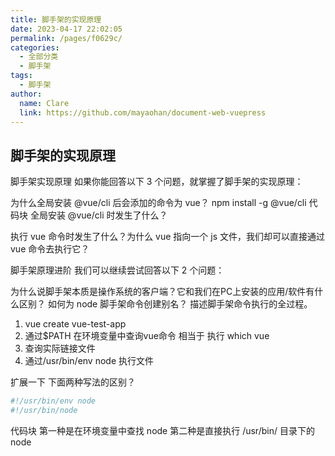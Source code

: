 ```yaml
---
title: 脚手架的实现原理
date: 2023-04-17 22:02:05
permalink: /pages/f0629c/
categories: 
  - 全部分类
  - 脚手架
tags: 
  - 脚手架
author: 
  name: Clare
  link: https://github.com/mayaohan/document-web-vuepress
---
```

## 脚手架的实现原理

脚手架实现原理
如果你能回答以下 3 个问题，就掌握了脚手架的实现原理：

为什么全局安装 @vue/cli 后会添加的命令为 vue？
npm install -g @vue/cli
代码块
全局安装 @vue/cli 时发生了什么？

执行 vue 命令时发生了什么？为什么 vue 指向一个 js 文件，我们却可以直接通过 vue 命令去执行它？

脚手架原理进阶
我们可以继续尝试回答以下 2 个问题：

为什么说脚手架本质是操作系统的客户端？它和我们在PC上安装的应用/软件有什么区别？
如何为 node 脚手架命令创建别名？
描述脚手架命令执行的全过程。

1. vue  create vue-test-app
2. 通过$PATH 在环境变量中查询vue命令 相当于 执行  which vue
3. 查询实际链接文件 
4. 通过/usr/bin/env node 执行文件


扩展一下 下面两种写法的区别？
```sh
#!/usr/bin/env node
#!/usr/bin/node
```
代码块
第一种是在环境变量中查找 node
第二种是直接执行 /usr/bin/ 目录下的 node